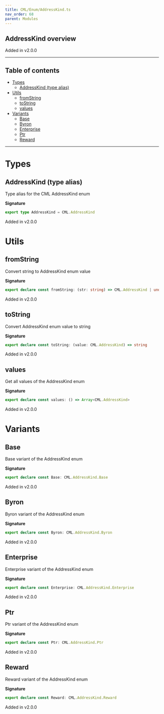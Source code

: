 ```yaml
---
title: CML/Enum/AddressKind.ts
nav_order: 68
parent: Modules
---
```


## AddressKind overview

Added in v2.0.0

---

<h2 class="text-delta">Table of contents</h2>

- [Types](#types)
  - [AddressKind (type alias)](#addresskind-type-alias)
- [Utils](#utils)
  - [fromString](#fromstring)
  - [toString](#tostring)
  - [values](#values)
- [Variants](#variants)
  - [Base](#base)
  - [Byron](#byron)
  - [Enterprise](#enterprise)
  - [Ptr](#ptr)
  - [Reward](#reward)

---

# Types

## AddressKind (type alias)

Type alias for the CML AddressKind enum

**Signature**

```ts
export type AddressKind = CML.AddressKind
```

Added in v2.0.0

# Utils

## fromString

Convert string to AddressKind enum value

**Signature**

```ts
export declare const fromString: (str: string) => CML.AddressKind | undefined
```

Added in v2.0.0

## toString

Convert AddressKind enum value to string

**Signature**

```ts
export declare const toString: (value: CML.AddressKind) => string
```

Added in v2.0.0

## values

Get all values of the AddressKind enum

**Signature**

```ts
export declare const values: () => Array<CML.AddressKind>
```

Added in v2.0.0

# Variants

## Base

Base variant of the AddressKind enum

**Signature**

```ts
export declare const Base: CML.AddressKind.Base
```

Added in v2.0.0

## Byron

Byron variant of the AddressKind enum

**Signature**

```ts
export declare const Byron: CML.AddressKind.Byron
```

Added in v2.0.0

## Enterprise

Enterprise variant of the AddressKind enum

**Signature**

```ts
export declare const Enterprise: CML.AddressKind.Enterprise
```

Added in v2.0.0

## Ptr

Ptr variant of the AddressKind enum

**Signature**

```ts
export declare const Ptr: CML.AddressKind.Ptr
```

Added in v2.0.0

## Reward

Reward variant of the AddressKind enum

**Signature**

```ts
export declare const Reward: CML.AddressKind.Reward
```

Added in v2.0.0
